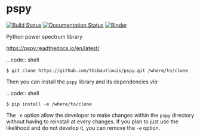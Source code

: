 # pspy

[![Build Status](https://travis-ci.com/thibautlouis/pspy.svg?branch=master)](https://travis-ci.com/thibautlouis/pspy)
[![Documentation Status](https://readthedocs.org/projects/pspy/badge/?version=latest)](https://pspy.readthedocs.io/en/latest/?badge=latest)
[![Binder](https://mybinder.org/badge_logo.svg)](https://mybinder.org/v2/gh/thibautlouis/pspy/master?filepath=index.ipynb)

Python power spectrum library

https://pspy.readthedocs.io/en/latest/

.. code:: shell

    $ git clone https://github.com/thibautlouis/pspy.git /where/to/clone

Then you can install the ``pspy`` library and its dependencies *via*

.. code:: shell

    $ pip install -e /where/to/clone

The ``-e`` option allow the developer to make changes within the ``pspy`` directory without having
to reinstall at every changes. If you plan to just use the likelihood and do not develop it, you can
remove the ``-e`` option.
